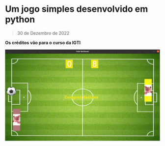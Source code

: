 # Um jogo simples desenvolvido em python
> 30 de Dezembro de 2022

**Os créditos vão para o curso da IGTI**

![Fute Notlinoel](https://github.com/Notlynoel/pygame/blob/main/assets/fute_notlinoel.png)